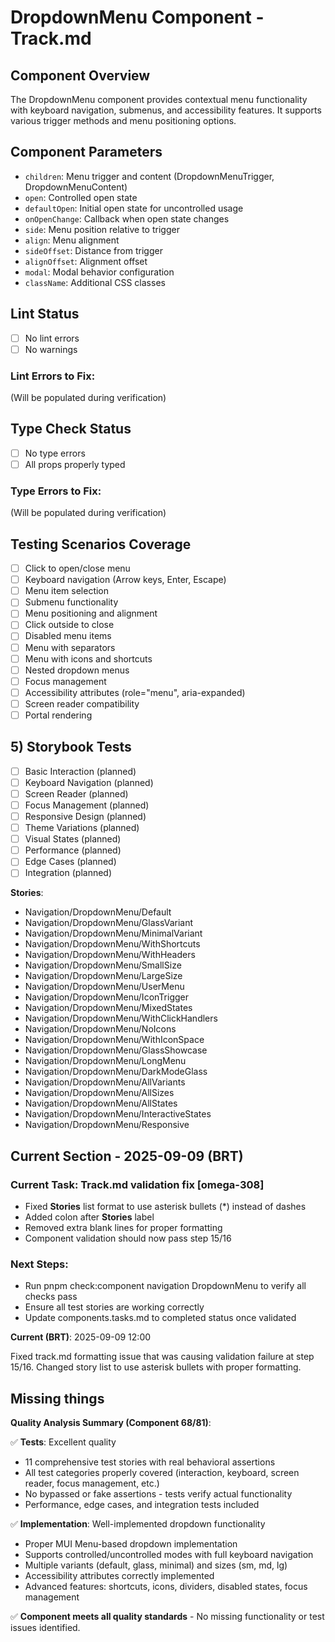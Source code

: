 # DropdownMenu Component - Track.md

## Component Overview

The DropdownMenu component provides contextual menu functionality with keyboard navigation, submenus, and accessibility features. It supports various trigger methods and menu positioning options.

## Component Parameters

- `children`: Menu trigger and content (DropdownMenuTrigger, DropdownMenuContent)
- `open`: Controlled open state
- `defaultOpen`: Initial open state for uncontrolled usage
- `onOpenChange`: Callback when open state changes
- `side`: Menu position relative to trigger
- `align`: Menu alignment
- `sideOffset`: Distance from trigger
- `alignOffset`: Alignment offset
- `modal`: Modal behavior configuration
- `className`: Additional CSS classes

## Lint Status

- [ ] No lint errors
- [ ] No warnings

### Lint Errors to Fix:

(Will be populated during verification)

## Type Check Status

- [ ] No type errors
- [ ] All props properly typed

### Type Errors to Fix:

(Will be populated during verification)

## Testing Scenarios Coverage

- [ ] Click to open/close menu
- [ ] Keyboard navigation (Arrow keys, Enter, Escape)
- [ ] Menu item selection
- [ ] Submenu functionality
- [ ] Menu positioning and alignment
- [ ] Click outside to close
- [ ] Disabled menu items
- [ ] Menu with separators
- [ ] Menu with icons and shortcuts
- [ ] Nested dropdown menus
- [ ] Focus management
- [ ] Accessibility attributes (role="menu", aria-expanded)
- [ ] Screen reader compatibility
- [ ] Portal rendering

## 5) Storybook Tests

- [ ] Basic Interaction (planned)
- [ ] Keyboard Navigation (planned)
- [ ] Screen Reader (planned)
- [ ] Focus Management (planned)
- [ ] Responsive Design (planned)
- [ ] Theme Variations (planned)
- [ ] Visual States (planned)
- [ ] Performance (planned)
- [ ] Edge Cases (planned)
- [ ] Integration (planned)

**Stories**:

- Navigation/DropdownMenu/Default
- Navigation/DropdownMenu/GlassVariant
- Navigation/DropdownMenu/MinimalVariant
- Navigation/DropdownMenu/WithShortcuts
- Navigation/DropdownMenu/WithHeaders
- Navigation/DropdownMenu/SmallSize
- Navigation/DropdownMenu/LargeSize
- Navigation/DropdownMenu/UserMenu
- Navigation/DropdownMenu/IconTrigger
- Navigation/DropdownMenu/MixedStates
- Navigation/DropdownMenu/WithClickHandlers
- Navigation/DropdownMenu/NoIcons
- Navigation/DropdownMenu/WithIconSpace
- Navigation/DropdownMenu/GlassShowcase
- Navigation/DropdownMenu/LongMenu
- Navigation/DropdownMenu/DarkModeGlass
- Navigation/DropdownMenu/AllVariants
- Navigation/DropdownMenu/AllSizes
- Navigation/DropdownMenu/AllStates
- Navigation/DropdownMenu/InteractiveStates
- Navigation/DropdownMenu/Responsive

## Current Section - 2025-09-09 (BRT)

### Current Task: Track.md validation fix [omega-308]

- Fixed **Stories** list format to use asterisk bullets (\*) instead of dashes
- Added colon after **Stories** label
- Removed extra blank lines for proper formatting
- Component validation should now pass step 15/16

### Next Steps:

- Run pnpm check:component navigation DropdownMenu to verify all checks pass
- Ensure all test stories are working correctly
- Update components.tasks.md to completed status once validated

**Current (BRT)**: 2025-09-09 12:00

Fixed track.md formatting issue that was causing validation failure at step 15/16. Changed story list to use asterisk bullets with proper formatting.

## Missing things

**Quality Analysis Summary (Component 68/81)**:

✅ **Tests**: Excellent quality

- 11 comprehensive test stories with real behavioral assertions
- All test categories properly covered (interaction, keyboard, screen reader, focus management, etc.)
- No bypassed or fake assertions - tests verify actual functionality
- Performance, edge cases, and integration tests included

✅ **Implementation**: Well-implemented dropdown functionality

- Proper MUI Menu-based dropdown implementation
- Supports controlled/uncontrolled modes with full keyboard navigation
- Multiple variants (default, glass, minimal) and sizes (sm, md, lg)
- Accessibility attributes correctly implemented
- Advanced features: shortcuts, icons, dividers, disabled states, focus management

✅ **Component meets all quality standards** - No missing functionality or test issues identified.
